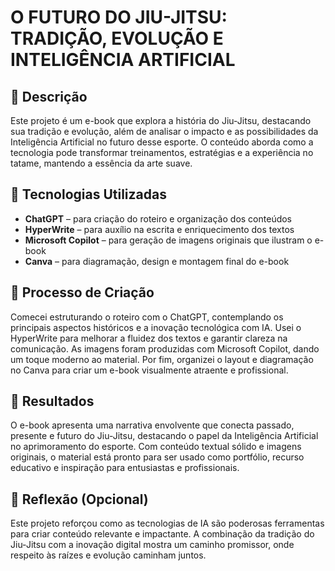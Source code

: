 # O FUTURO DO JIU-JITSU: TRADIÇÃO, EVOLUÇÃO E INTELIGÊNCIA ARTIFICIAL

## 📒 Descrição
Este projeto é um e-book que explora a história do Jiu-Jitsu, destacando sua tradição e evolução, além de analisar o impacto e as possibilidades da Inteligência Artificial no futuro desse esporte. O conteúdo aborda como a tecnologia pode transformar treinamentos, estratégias e a experiência no tatame, mantendo a essência da arte suave.

## 🤖 Tecnologias Utilizadas
- **ChatGPT** – para criação do roteiro e organização dos conteúdos  
- **HyperWrite** – para auxílio na escrita e enriquecimento dos textos  
- **Microsoft Copilot** – para geração de imagens originais que ilustram o e-book  
- **Canva** – para diagramação, design e montagem final do e-book

## 🧐 Processo de Criação
Comecei estruturando o roteiro com o ChatGPT, contemplando os principais aspectos históricos e a inovação tecnológica com IA. Usei o HyperWrite para melhorar a fluidez dos textos e garantir clareza na comunicação. As imagens foram produzidas com Microsoft Copilot, dando um toque moderno ao material. Por fim, organizei o layout e diagramação no Canva para criar um e-book visualmente atraente e profissional.

## 🚀 Resultados
O e-book apresenta uma narrativa envolvente que conecta passado, presente e futuro do Jiu-Jitsu, destacando o papel da Inteligência Artificial no aprimoramento do esporte. Com conteúdo textual sólido e imagens originais, o material está pronto para ser usado como portfólio, recurso educativo e inspiração para entusiastas e profissionais.

## 💭 Reflexão (Opcional)
Este projeto reforçou como as tecnologias de IA são poderosas ferramentas para criar conteúdo relevante e impactante. A combinação da tradição do Jiu-Jitsu com a inovação digital mostra um caminho promissor, onde respeito às raízes e evolução caminham juntos.
